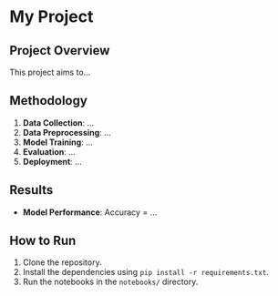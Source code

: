 # My Project

## Project Overview
This project aims to...

## Methodology
1. **Data Collection**: ...
2. **Data Preprocessing**: ...
3. **Model Training**: ...
4. **Evaluation**: ...
5. **Deployment**: ...

## Results
- **Model Performance**: Accuracy = ...

## How to Run
1. Clone the repository.
2. Install the dependencies using `pip install -r requirements.txt`.
3. Run the notebooks in the `notebooks/` directory.